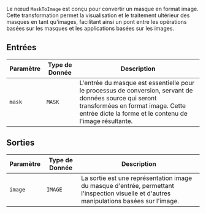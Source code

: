 
Le nœud `MaskToImage` est conçu pour convertir un masque en format image. Cette transformation permet la visualisation et le traitement ultérieur des masques en tant qu'images, facilitant ainsi un pont entre les opérations basées sur les masques et les applications basées sur les images.

## Entrées

| Paramètre | Type de Donnée | Description |
|-----------|-------------|-------------|
| `mask`    | `MASK`      | L'entrée du masque est essentielle pour le processus de conversion, servant de données source qui seront transformées en format image. Cette entrée dicte la forme et le contenu de l'image résultante. |

## Sorties

| Paramètre | Type de Donnée | Description |
|-----------|-------------|-------------|
| `image`   | `IMAGE`     | La sortie est une représentation image du masque d'entrée, permettant l'inspection visuelle et d'autres manipulations basées sur l'image. |
